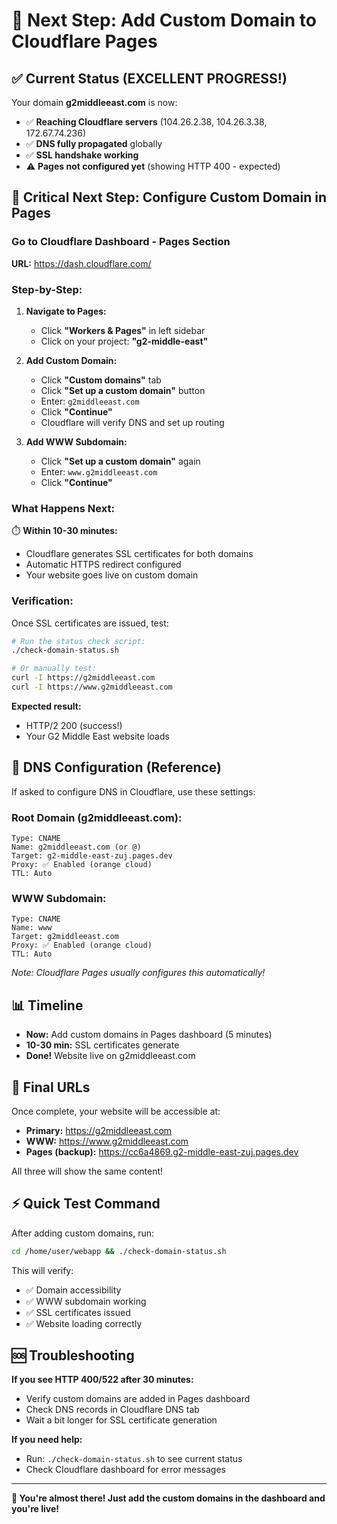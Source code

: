 # 🚀 Next Step: Add Custom Domain to Cloudflare Pages

## ✅ Current Status (EXCELLENT PROGRESS!)

Your domain **g2middleeast.com** is now:
- ✅ **Reaching Cloudflare servers** (104.26.2.38, 104.26.3.38, 172.67.74.236)
- ✅ **DNS fully propagated** globally
- ✅ **SSL handshake working**
- ⚠️ **Pages not configured yet** (showing HTTP 400 - expected)

## 🎯 Critical Next Step: Configure Custom Domain in Pages

### **Go to Cloudflare Dashboard - Pages Section**

**URL:** https://dash.cloudflare.com/

### **Step-by-Step:**

1. **Navigate to Pages:**
   - Click **"Workers & Pages"** in left sidebar
   - Click on your project: **"g2-middle-east"**

2. **Add Custom Domain:**
   - Click **"Custom domains"** tab
   - Click **"Set up a custom domain"** button
   - Enter: `g2middleeast.com`
   - Click **"Continue"**
   - Cloudflare will verify DNS and set up routing

3. **Add WWW Subdomain:**
   - Click **"Set up a custom domain"** again
   - Enter: `www.g2middleeast.com`
   - Click **"Continue"**

### **What Happens Next:**

⏱️ **Within 10-30 minutes:**
- Cloudflare generates SSL certificates for both domains
- Automatic HTTPS redirect configured
- Your website goes live on custom domain

### **Verification:**

Once SSL certificates are issued, test:

```bash
# Run the status check script:
./check-domain-status.sh

# Or manually test:
curl -I https://g2middleeast.com
curl -I https://www.g2middleeast.com
```

**Expected result:**
- HTTP/2 200 (success!)
- Your G2 Middle East website loads

## 🔧 DNS Configuration (Reference)

If asked to configure DNS in Cloudflare, use these settings:

### **Root Domain (g2middleeast.com):**
```
Type: CNAME
Name: g2middleeast.com (or @)
Target: g2-middle-east-zuj.pages.dev
Proxy: ✅ Enabled (orange cloud)
TTL: Auto
```

### **WWW Subdomain:**
```
Type: CNAME
Name: www
Target: g2middleeast.com
Proxy: ✅ Enabled (orange cloud)
TTL: Auto
```

*Note: Cloudflare Pages usually configures this automatically!*

## 📊 Timeline

- **Now:** Add custom domains in Pages dashboard (5 minutes)
- **10-30 min:** SSL certificates generate
- **Done!** Website live on g2middleeast.com

## 🎯 Final URLs

Once complete, your website will be accessible at:
- **Primary:** https://g2middleeast.com
- **WWW:** https://www.g2middleeast.com
- **Pages (backup):** https://cc6a4869.g2-middle-east-zuj.pages.dev

All three will show the same content!

## ⚡ Quick Test Command

After adding custom domains, run:
```bash
cd /home/user/webapp && ./check-domain-status.sh
```

This will verify:
- ✅ Domain accessibility
- ✅ WWW subdomain working
- ✅ SSL certificates issued
- ✅ Website loading correctly

## 🆘 Troubleshooting

**If you see HTTP 400/522 after 30 minutes:**
- Verify custom domains are added in Pages dashboard
- Check DNS records in Cloudflare DNS tab
- Wait a bit longer for SSL certificate generation

**If you need help:**
- Run: `./check-domain-status.sh` to see current status
- Check Cloudflare dashboard for error messages

---

**🎉 You're almost there! Just add the custom domains in the dashboard and you're live!**
